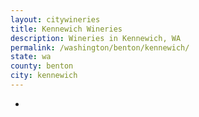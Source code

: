```yaml
---
layout: citywineries
title: Kennewich Wineries
description: Wineries in Kennewich, WA
permalink: /washington/benton/kennewich/
state: wa
county: benton
city: kennewich
---
```

-
